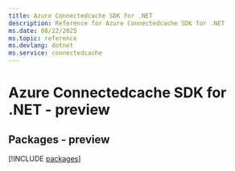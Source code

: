 ```yaml
---
title: Azure Connectedcache SDK for .NET
description: Reference for Azure Connectedcache SDK for .NET
ms.date: 08/22/2025
ms.topic: reference
ms.devlang: dotnet
ms.service: connectedcache
---
```

# Azure Connectedcache SDK for .NET - preview
## Packages - preview
[!INCLUDE [packages](connectedcache-index.md)]